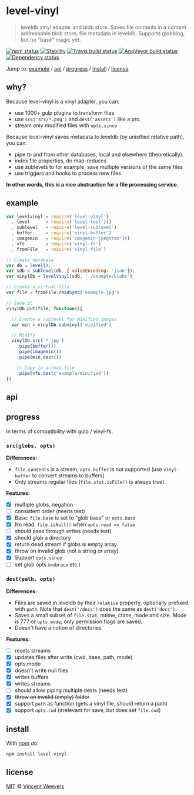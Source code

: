 # level-vinyl

> leveldb vinyl adapter and blob store. Saves file contents in a content
addressable blob store, file metadata in leveldb. Supports globbing, but no
"base" magic yet.

[![npm status](http://img.shields.io/npm/v/level-vinyl.svg?style=flat-square)](https://www.npmjs.org/package/level-vinyl) [![Stability](http://img.shields.io/badge/stability-experimental-orange.svg?style=flat-square)](http://nodejs.org/api/documentation.html#documentation_stability_index) [![Travis build status](https://img.shields.io/travis/vweevers/level-vinyl.svg?style=flat-square&label=travis)](http://travis-ci.org/vweevers/level-vinyl) [![AppVeyor build status](https://img.shields.io/appveyor/ci/vweevers/level-vinyl.svg?style=flat-square&label=appveyor)](https://ci.appveyor.com/project/vweevers/level-vinyl) [![Dependency status](https://img.shields.io/david/vweevers/level-vinyl.svg?style=flat-square)](https://david-dm.org/vweevers/level-vinyl)

Jump to: [example](#example) / [api](#api) / [progress](#progress) / [install](#install) / [license](#license)

## why?

Because level-vinyl is a vinyl adapter, you can:

- use 1000+ gulp plugins to transform files
- use `src('src/*.png')` and `dest('assets')` like a pro.
- stream only modified files with `opts.since`

Because level-vinyl saves metadata to leveldb (by unixified relative path), you can:

- pipe to and from other databases, local and elsewhere (theoretically).
- index file properties, do map-reduces
- use sublevels to for example, save multiple versions of the same files
- use triggers and hooks to process new files

**In other words, this is a nice abstraction for a file processing service.**

## example

```js
var levelvinyl = require('level-vinyl')
  , level      = require('level-test')()
  , sublevel   = require('level-sublevel')
  , buffer     = require('vinyl-buffer')
  , imagemin   = require('imagemin-jpegtran')()
  , vfs        = require('vinyl-fs')
  , fromFile   = require('vinyl-file')

// Create database
var db = level();
var sdb = sublevel(db, { valueEncoding: 'json'});
var vinylDb = levelvinyl(sdb, './example/blobs')

// Create a virtual file
var file = fromFile.readSync('example.jpg')

// Save it
vinylDb.put(file, function(){

  // Create a sublevel for minified images
  var min = vinylDb.subvinyl('minified')

  // Minify
  vinylDb.src('*.jpg')
    .pipe(buffer())
    .pipe(imagemin())
    .pipe(min.dest())

    // Copy to actual file
    .pipe(vfs.dest('example/minified'))
})
```

## api

## progress

In terms of compatibility with gulp / vinyl-fs.

### `src(globs, opts)`

**Differences:**

- `file.contents` is a stream, `opts.buffer` is not supported (use `vinyl-buffer` to convert streams to buffers)
- Only streams regular files (`file.stat.isFile()` is always true).

**Features:**

- [x] multiple globs, negation
- [ ] consistent order (needs test)
- [x] Base: `file.base` is set to "glob base" or `opts.base`
- [x] No read: `file.isNull()` when `opts.read == false`
- [ ] should pass through writes (needs test)
- [x] should glob a directory
- [x] return dead stream if globs is empty array
- [x] throw on invalid glob (not a string or array)
- [x] Support `opts.since`
- [ ] set glob opts (`nobrace` etc.)

### `dest(path, opts)`

**Differences:**

- Files are saved in leveldb by their `relative` property, optionally prefixed
with `path`. Note that `dest('/docs')` does the same as `dest('docs')`.
- Saves a small subset of `file.stat`: mtime, ctime, mode and size. Mode is 777
  or `opts.mode`; only permission flags are saved.
- Doesn't have a notion of directories

**Features:**

- [ ] resets streams
- [x] updates files after write (cwd, base, path, mode)
- [x] opts.mode
- [x] doesn't write null files
- [x] writes buffers
- [x] writes streams
- [ ] should allow piping multiple dests (needs test)
- [x] <strike>throw on invalid (empty) folder</strike>
- [x] support `path` as function (gets a vinyl file, should return a path)
- [x] support `opts.cwd` (irrelevant for save, but does set `file.cwd`)

## install

With [npm](https://npmjs.org) do:

```
npm install level-vinyl
```

## license

[MIT](http://opensource.org/licenses/MIT) © [Vincent Weevers](http://vincentweevers.nl)
